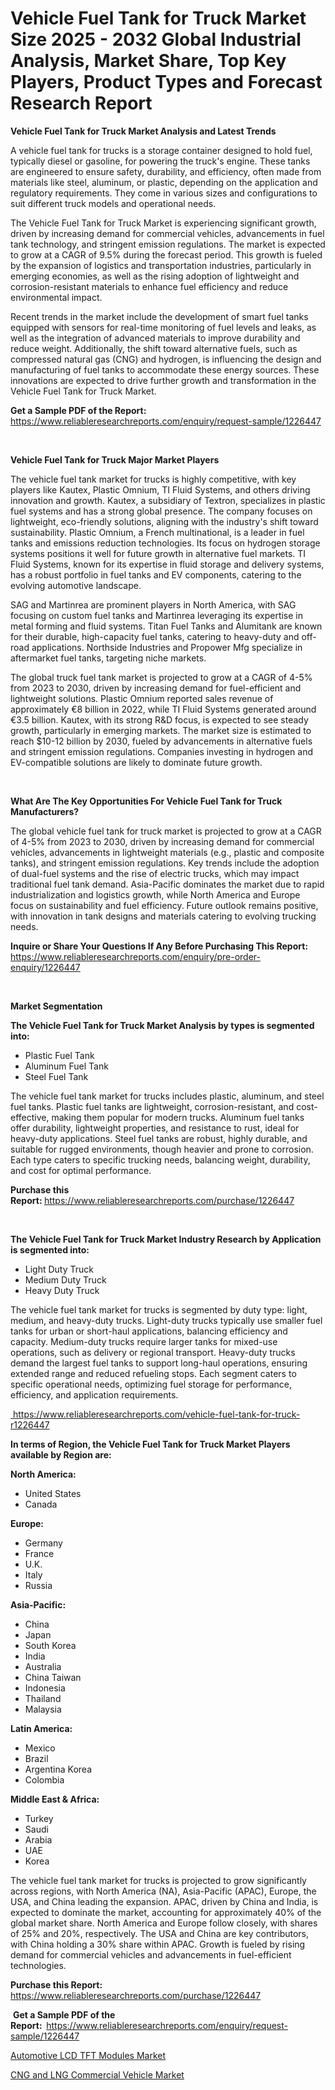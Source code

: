 <p><h1>Vehicle Fuel Tank for Truck Market Size 2025 - 2032 Global Industrial Analysis, Market Share, Top Key Players, Product Types and Forecast Research Report</h1></p><p><strong>Vehicle Fuel Tank for Truck Market Analysis and Latest Trends</strong></p>
<p><p>A vehicle fuel tank for trucks is a storage container designed to hold fuel, typically diesel or gasoline, for powering the truck's engine. These tanks are engineered to ensure safety, durability, and efficiency, often made from materials like steel, aluminum, or plastic, depending on the application and regulatory requirements. They come in various sizes and configurations to suit different truck models and operational needs.</p><p>The Vehicle Fuel Tank for Truck Market is experiencing significant growth, driven by increasing demand for commercial vehicles, advancements in fuel tank technology, and stringent emission regulations. The market is expected to grow at a CAGR of 9.5% during the forecast period. This growth is fueled by the expansion of logistics and transportation industries, particularly in emerging economies, as well as the rising adoption of lightweight and corrosion-resistant materials to enhance fuel efficiency and reduce environmental impact.</p><p>Recent trends in the market include the development of smart fuel tanks equipped with sensors for real-time monitoring of fuel levels and leaks, as well as the integration of advanced materials to improve durability and reduce weight. Additionally, the shift toward alternative fuels, such as compressed natural gas (CNG) and hydrogen, is influencing the design and manufacturing of fuel tanks to accommodate these energy sources. These innovations are expected to drive further growth and transformation in the Vehicle Fuel Tank for Truck Market.</p></p>
<p><strong>Get a Sample PDF of the Report:&nbsp;</strong> <a href="https://www.reliableresearchreports.com/enquiry/request-sample/1226447?utm_campaign=34&utm_medium=2&utm_source=Github&utm_content=ia&utm_term=23012025&utm_id=vehicle-fuel-tank-for-truck">https://www.reliableresearchreports.com/enquiry/request-sample/1226447</a></p>
<p>&nbsp;</p>
<p><strong>Vehicle Fuel Tank for Truck Major Market Players</strong></p>
<p><p>The vehicle fuel tank market for trucks is highly competitive, with key players like Kautex, Plastic Omnium, TI Fluid Systems, and others driving innovation and growth. Kautex, a subsidiary of Textron, specializes in plastic fuel systems and has a strong global presence. The company focuses on lightweight, eco-friendly solutions, aligning with the industry's shift toward sustainability. Plastic Omnium, a French multinational, is a leader in fuel tanks and emissions reduction technologies. Its focus on hydrogen storage systems positions it well for future growth in alternative fuel markets. TI Fluid Systems, known for its expertise in fluid storage and delivery systems, has a robust portfolio in fuel tanks and EV components, catering to the evolving automotive landscape.</p><p>SAG and Martinrea are prominent players in North America, with SAG focusing on custom fuel tanks and Martinrea leveraging its expertise in metal forming and fluid systems. Titan Fuel Tanks and Alumitank are known for their durable, high-capacity fuel tanks, catering to heavy-duty and off-road applications. Northside Industries and Propower Mfg specialize in aftermarket fuel tanks, targeting niche markets.</p><p>The global truck fuel tank market is projected to grow at a CAGR of 4-5% from 2023 to 2030, driven by increasing demand for fuel-efficient and lightweight solutions. Plastic Omnium reported sales revenue of approximately €8 billion in 2022, while TI Fluid Systems generated around €3.5 billion. Kautex, with its strong R&D focus, is expected to see steady growth, particularly in emerging markets. The market size is estimated to reach $10-12 billion by 2030, fueled by advancements in alternative fuels and stringent emission regulations. Companies investing in hydrogen and EV-compatible solutions are likely to dominate future growth.</p></p>
<p>&nbsp;</p>
<p><strong>What Are The Key Opportunities For Vehicle Fuel Tank for Truck Manufacturers?</strong></p>
<p><p>The global vehicle fuel tank for truck market is projected to grow at a CAGR of 4-5% from 2023 to 2030, driven by increasing demand for commercial vehicles, advancements in lightweight materials (e.g., plastic and composite tanks), and stringent emission regulations. Key trends include the adoption of dual-fuel systems and the rise of electric trucks, which may impact traditional fuel tank demand. Asia-Pacific dominates the market due to rapid industrialization and logistics growth, while North America and Europe focus on sustainability and fuel efficiency. Future outlook remains positive, with innovation in tank designs and materials catering to evolving trucking needs.</p></p>
<p><strong>Inquire or Share Your Questions If Any Before Purchasing This Report:</strong> <a href="https://www.reliableresearchreports.com/enquiry/pre-order-enquiry/1226447?utm_campaign=34&utm_medium=2&utm_source=Github&utm_content=ia&utm_term=23012025&utm_id=vehicle-fuel-tank-for-truck">https://www.reliableresearchreports.com/enquiry/pre-order-enquiry/1226447</a></p>
<p>&nbsp;</p>
<p><strong>Market Segmentation</strong></p>
<p><strong>The Vehicle Fuel Tank for Truck Market Analysis by types is segmented into:</strong></p>
<p><ul><li>Plastic Fuel Tank</li><li>Aluminum Fuel Tank</li><li>Steel Fuel Tank</li></ul></p>
<p><p>The vehicle fuel tank market for trucks includes plastic, aluminum, and steel fuel tanks. Plastic fuel tanks are lightweight, corrosion-resistant, and cost-effective, making them popular for modern trucks. Aluminum fuel tanks offer durability, lightweight properties, and resistance to rust, ideal for heavy-duty applications. Steel fuel tanks are robust, highly durable, and suitable for rugged environments, though heavier and prone to corrosion. Each type caters to specific trucking needs, balancing weight, durability, and cost for optimal performance.</p></p>
<p><strong>Purchase this Report:&nbsp;</strong><a href="https://www.reliableresearchreports.com/purchase/1226447?utm_campaign=34&utm_medium=2&utm_source=Github&utm_content=ia&utm_term=23012025&utm_id=vehicle-fuel-tank-for-truck">https://www.reliableresearchreports.com/purchase/1226447</a></p>
<p>&nbsp;</p>
<p><strong>The Vehicle Fuel Tank for Truck Market Industry Research by Application is segmented into:</strong></p>
<p><ul><li>Light Duty Truck</li><li>Medium Duty Truck</li><li>Heavy Duty Truck</li></ul></p>
<p><p>The vehicle fuel tank market for trucks is segmented by duty type: light, medium, and heavy-duty trucks. Light-duty trucks typically use smaller fuel tanks for urban or short-haul applications, balancing efficiency and capacity. Medium-duty trucks require larger tanks for mixed-use operations, such as delivery or regional transport. Heavy-duty trucks demand the largest fuel tanks to support long-haul operations, ensuring extended range and reduced refueling stops. Each segment caters to specific operational needs, optimizing fuel storage for performance, efficiency, and application requirements.</p></p>
<p><a href="https://www.reliableresearchreports.com/vehicle-fuel-tank-for-truck-r1226447?utm_campaign=34&utm_medium=2&utm_source=Github&utm_content=ia&utm_term=23012025&utm_id=vehicle-fuel-tank-for-truck">&nbsp;https://www.reliableresearchreports.com/vehicle-fuel-tank-for-truck-r1226447</a></p>
<p><strong>In terms of Region, the Vehicle Fuel Tank for Truck Market Players available by Region are:</strong></p>
<p>
    <p> <strong> North America: </strong>
        <ul>
            <li>United States</li>
            <li>Canada</li>
        </ul>
        </p> 
    <p> <strong> Europe: </strong>
        <ul>
            <li>Germany</li>
            <li>France</li>
            <li>U.K.</li>
            <li>Italy</li>
            <li>Russia</li>
        </ul>
        </p> 
    <p> <strong> Asia-Pacific: </strong>
        <ul>
            <li>China</li>
            <li>Japan</li>
            <li>South Korea</li>
            <li>India</li>
            <li>Australia</li>
            <li>China Taiwan</li>
            <li>Indonesia</li>
            <li>Thailand</li>
            <li>Malaysia</li>
        </ul>
        </p> 
    <p> <strong> Latin America: </strong>
        <ul>
            <li>Mexico</li>
            <li>Brazil</li>
            <li>Argentina Korea</li>
            <li>Colombia</li>
        </ul>
        </p> 
    <p> <strong> Middle East & Africa: </strong>
        <ul>
            <li>Turkey</li>
            <li>Saudi</li>
            <li>Arabia</li>
            <li>UAE</li>
            <li>Korea</li>
        </ul>
    </p>
    </p>
<p><p>The vehicle fuel tank market for trucks is projected to grow significantly across regions, with North America (NA), Asia-Pacific (APAC), Europe, the USA, and China leading the expansion. APAC, driven by China and India, is expected to dominate the market, accounting for approximately 40% of the global market share. North America and Europe follow closely, with shares of 25% and 20%, respectively. The USA and China are key contributors, with China holding a 30% share within APAC. Growth is fueled by rising demand for commercial vehicles and advancements in fuel-efficient technologies.</p></p>
<p><strong>Purchase this Report: </strong><a href="https://www.reliableresearchreports.com/purchase/1226447?utm_campaign=34&utm_medium=2&utm_source=Github&utm_content=ia&utm_term=23012025&utm_id=vehicle-fuel-tank-for-truck">https://www.reliableresearchreports.com/purchase/1226447</a></p>
<p>&nbsp;<strong>Get a Sample PDF of the Report:&nbsp;&nbsp;</strong><a href="https://www.reliableresearchreports.com/enquiry/request-sample/1226447?utm_campaign=34&utm_medium=2&utm_source=Github&utm_content=ia&utm_term=23012025&utm_id=vehicle-fuel-tank-for-truck">https://www.reliableresearchreports.com/enquiry/request-sample/1226447</a></p>
<p><strong></strong></p>
<p><p><a href="https://github.com/texterfredia780/Market-Research-Report-List-1/blob/main/automotive-lcd-tft-modules-market.md?utm_campaign=34&utm_medium=2&utm_source=Github&utm_content=ia&utm_term=23012025&utm_id=vehicle-fuel-tank-for-truck">Automotive LCD TFT Modules Market</a></p><p><a href="https://github.com/guneycigdem35/Market-Research-Report-List-5/blob/main/cng-and-lng-commercial-vehicle-market.md?utm_campaign=34&utm_medium=2&utm_source=Github&utm_content=ia&utm_term=23012025&utm_id=vehicle-fuel-tank-for-truck">CNG and LNG Commercial Vehicle Market</a></p></p>